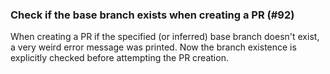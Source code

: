 ### Check if the base branch exists when creating a PR (#92)

When creating a PR if the specified (or inferred) base branch doesn't exist,
a very weird error message was printed. Now the branch existence is explicitly
checked before attempting the PR creation.
